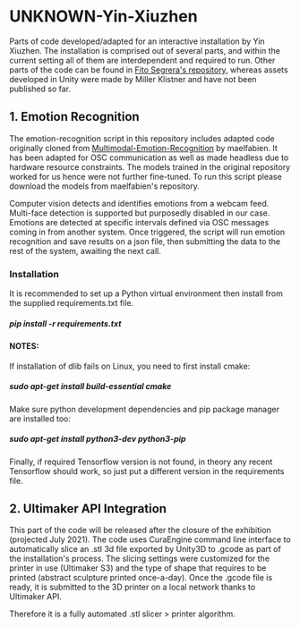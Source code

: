 # UNKNOWN-Yin-Xiuzhen
Parts of code developed/adapted for an interactive installation by Yin Xiuzhen. The installation is comprised out of several parts, and within the current setting all of them are interdependent and required to run. Other parts of the code can be found in [Fito Segrera's repository](https://github.com/fitosegrera/unknown), whereas assets developed in Unity were made by Miller Klistner and have not been published so far. 

## 1. Emotion Recognition

The emotion-recognition script in this repository includes adapted code originally cloned from [Multimodal-Emotion-Recognition](https://github.com/maelfabien/Multimodal-Emotion-Recognition) by maelfabien. It has been adapted for OSC communication as well as made headless due to hardware resource constraints. The models trained in the original repository worked for us hence were not further fine-tuned. To run this script please download the models from maelfabien's repository. 

Computer vision detects and identifies emotions from a webcam feed. Multi-face detection is supported but purposedly disabled in our case. Emotions are detected at specific intervals defined via OSC messages coming in from another system. Once triggered, the script will run emotion recognition and save results on a json file, then submitting the data to the rest of the system, awaiting the next call.

### Installation

It is recommended to set up a Python virtual environment then install from the supplied requirements.txt file. 
##### pip install -r requirements.txt

#### NOTES: 

If installation of dlib fails on Linux, you need to first install cmake:
##### sudo apt-get install build-essential cmake

Make sure python development dependencies and pip package manager are installed too:
##### sudo apt-get install python3-dev python3-pip

Finally, if required Tensorflow version is not found, in theory any recent Tensorflow should work, so just put a different version in the requirements file. 

## 2. Ultimaker API Integration

This part of the code will be released after the closure of the exhibition (projected July 2021). The code uses CuraEngine command line interface to automatically slice an .stl 3d file exported by Unity3D to .gcode as part of the installation's process. The slicing settings were customized for the printer in use (Ultimaker S3) and the type of shape that requires to be printed (abstract sculpture printed once-a-day). Once the .gcode file is ready, it is submitted to the 3D printer on a local network thanks to Ultimaker API. 

Therefore it is a fully automated .stl slicer > printer algorithm. 
